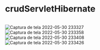 # crudServletHibernate
<br>![Captura de tela 2022-05-30 233327](https://user-images.githubusercontent.com/88802551/171081622-086f597d-8729-4b7b-a3b5-5371f6eb2529.png)
<br>
![Captura de tela 2022-05-30 233358](https://user-images.githubusercontent.com/88802551/171081636-fcc1a06c-f651-4e14-b628-536990aabfc0.png)
<br>
![Captura de tela 2022-05-30 233408](https://user-images.githubusercontent.com/88802551/171081642-17a953c8-6cff-4476-9f17-f014d9321006.png)
<br>![Captura de tela 2022-05-30 233426](https://user-images.githubusercontent.com/88802551/171081648-4dfbcad9-a090-4b6a-973a-1be83da92e72.png)
